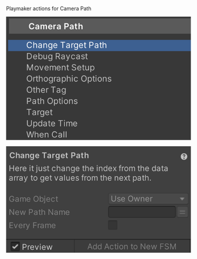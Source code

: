 Playmaker actions for Camera Path

![image alt](https://github.com/Darkhitori/Camera-Path/blob/bbdba03a9ef32616d9e95f61d3006446a5feb444/Screenshots/Screenshot%202024-10-04%20165742.png)




![image alt](https://github.com/Darkhitori/Camera-Path/blob/39539acab500df3979b92b8851cf16992c3d52e3/Screenshots/Screenshot%202024-10-04%20165428.png)
